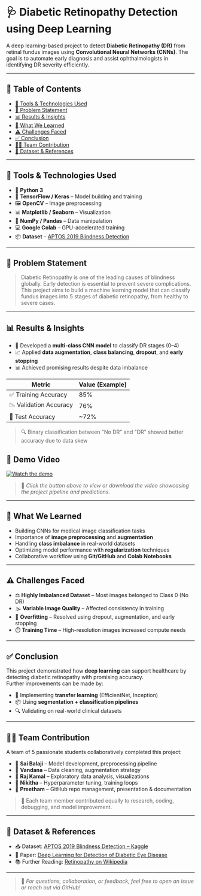 # 🩺 Diabetic Retinopathy Detection using Deep Learning

A deep learning-based project to detect **Diabetic Retinopathy (DR)** from retinal fundus images using **Convolutional Neural Networks (CNNs)**. The goal is to automate early diagnosis and assist ophthalmologists in identifying DR severity efficiently.

---

## 📁 Table of Contents

- [🚀 Tools & Technologies Used](#-tools--technologies-used)
- [🧠 Problem Statement](#-problem-statement)
- [📊 Results & Insights](#-results--insights)
- [📌 What We Learned](#-what-we-learned)
- [⚠️ Challenges Faced](#-challenges-faced)
- [✅ Conclusion](#-conclusion)
- [👨‍💻 Team Contribution](#-team-contribution)
- [📂 Dataset & References](#-dataset--references)

---

## 🚀 Tools & Technologies Used

- 🐍 **Python 3**
- 🧠 **TensorFlow / Keras** – Model building and training
- 🖼️ **OpenCV** – Image preprocessing
- 📊 **Matplotlib / Seaborn** – Visualization
- 📁 **NumPy / Pandas** – Data manipulation
- 💻 **Google Colab** – GPU-accelerated training
- 📦 **Dataset** – [APTOS 2019 Blindness Detection](https://www.kaggle.com/competitions/aptos2019-blindness-detection)

---

## 🧠 Problem Statement

> Diabetic Retinopathy is one of the leading causes of blindness globally. Early detection is essential to prevent severe complications.  
> This project aims to build a machine learning model that can classify fundus images into 5 stages of diabetic retinopathy, from healthy to severe cases.

---

## 📊 Results & Insights

- 🧪 Developed a **multi-class CNN model** to classify DR stages (0–4)
- 📈 Applied **data augmentation**, **class balancing**, **dropout**, and **early stopping**
- 📊 Achieved promising results despite data imbalance

| Metric              | Value (Example) |
|---------------------|-----------------|
| ✅ Training Accuracy | 85%             |
| 📉 Validation Accuracy | 76%          |
| 🧪 Test Accuracy     | ~72%            |

> 🔍 Binary classification between "No DR" and "DR" showed better accuracy due to data skew

## 🎥 Demo Video

[![Watch the demo](https://img.shields.io/badge/Click_to_Play-Demo_Video-blue?style=for-the-badge&logo=video)](diabetic.mp4)

> 📌 *Click the button above to view or download the video showcasing the project pipeline and predictions.*


---

## 📌 What We Learned

- Building CNNs for medical image classification tasks  
- Importance of **image preprocessing** and **augmentation**  
- Handling **class imbalance** in real-world datasets  
- Optimizing model performance with **regularization** techniques  
- Collaborative workflow using **Git/GitHub** and **Colab Notebooks**

---

## ⚠️ Challenges Faced

- ⚖️ **Highly Imbalanced Dataset** – Most images belonged to Class 0 (No DR)  
- 🌫️ **Variable Image Quality** – Affected consistency in training  
- 🔁 **Overfitting** – Resolved using dropout, augmentation, and early stopping  
- ⏱️ **Training Time** – High-resolution images increased compute needs

---

## ✅ Conclusion

This project demonstrated how **deep learning** can support healthcare by detecting diabetic retinopathy with promising accuracy.  
Further improvements can be made by:
- 🔁 Implementing **transfer learning** (EfficientNet, Inception)
- 📦 Using **segmentation + classification pipelines**
- 🔍 Validating on real-world clinical datasets

---

## 👨‍💻 Team Contribution

A team of 5 passionate students collaboratively completed this project:

- 👤 **Sai Balaji** – Model development, preprocessing pipeline  
- 👤 **Vandana** – Data cleaning, augmentation strategy  
- 👤 **Raj Kamal** – Exploratory data analysis, visualizations  
- 👤 **Nikitha** – Hyperparameter tuning, training loops  
- 👤 **Preetham** – GitHub repo management, presentation & documentation  

> 🙌 Each team member contributed equally to research, coding, debugging, and model improvement.

---

## 📂 Dataset & References

- 📥 Dataset: [APTOS 2019 Blindness Detection – Kaggle](https://www.kaggle.com/competitions/aptos2019-blindness-detection)
- 📄 Paper: [Deep Learning for Detection of Diabetic Eye Disease](https://www.ncbi.nlm.nih.gov/pmc/articles/PMC6381472/)
- 📚 Further Reading: [Retinopathy on Wikipedia](https://en.wikipedia.org/wiki/Diabetic_retinopathy)

---

> 📌 *For questions, collaboration, or feedback, feel free to open an issue or reach out via GitHub!*

